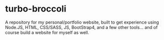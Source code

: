 # turbo-broccoli
A repository for my personal/portfolio website, built to get experience using Node.JS, HTML, CSS/SASS, JS, BootStrap4, and a few other tools... and of course build a website for myself as well.
